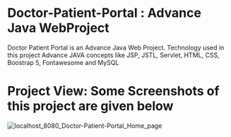 # Doctor-Patient-Portal : Advance Java WebProject
Doctor Patient Portal is an Advance Java Web Project. Technology used in this project Advance JAVA concepts like JSP, JSTL, Servlet, HTML, CSS, Boostrap 5, Fontawesome and MySQL

# Project View: Some Screenshots of this project are given below 

![localhost_8080_Doctor-Patient-Portal_Home_page](https://github.com/user-attachments/assets/dc5edade-e222-4727-8d4e-e8e226e1925a)
